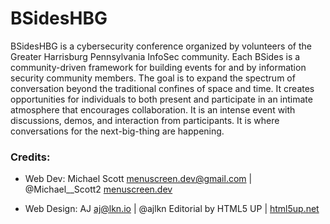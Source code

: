 # BSidesHBG

BSidesHBG is a cybersecurity conference organized by volunteers of the Greater Harrisburg Pennsylvania InfoSec community.  Each BSides is a community-driven framework for building events for and by information security community members.  The goal is to expand the spectrum of conversation beyond the traditional confines of space and time.  It creates opportunities for individuals to both present and participate in an intimate atmosphere that encourages collaboration. It is an intense event with discussions, demos, and interaction from participants. It is where conversations for the next-big-thing are happening. 






### Credits:

- Web Dev:
	Michael Scott
	menuscreen.dev@gmail.com | @Michael__Scott2
	[menuscreen.dev](https://menuscreen.dev)

- Web Design:
	AJ
	aj@lkn.io | @ajlkn
	Editorial by HTML5 UP | [html5up.net](https://html5up.net)
